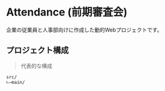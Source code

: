 # Attendance (前期審査会)

企業の従業員と人事部向けに作成した動的Webプロジェクトです。

## プロジェクト構成

> 代表的な構成

```text
src/
∟—main/
```

